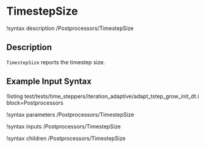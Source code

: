 # TimestepSize

!syntax description /Postprocessors/TimestepSize

## Description

`TimestepSize` reports the timestep size.

## Example Input Syntax

!listing test/tests/time_steppers/iteration_adaptive/adapt_tstep_grow_init_dt.i block=Postprocessors

!syntax parameters /Postprocessors/TimestepSize

!syntax inputs /Postprocessors/TimestepSize

!syntax children /Postprocessors/TimestepSize
